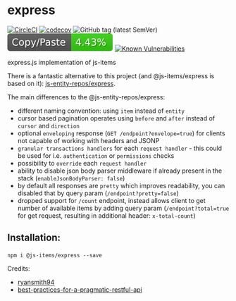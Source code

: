 # express

[![CircleCI](https://circleci.com/gh/js-items/express.svg?style=svg)](https://circleci.com/gh/js-items/express)
[![codecov](https://codecov.io/gh/js-items/express/branch/master/graph/badge.svg)](https://codecov.io/gh/js-items/express)
![GitHub tag (latest SemVer)](https://img.shields.io/github/tag/js-items/express.svg)
![jscpd](assets/jscpd-badge.svg)
[![Known Vulnerabilities](https://snyk.io/test/github/js-items/express/badge.svg?targetFile=package.json)](https://snyk.io/test/github/js-items/express?targetFile=package.json)

express.js implementation of js-items

There is a fantastic alternative to this project (and @js-items/express is based on it):
[js-entity-repos/express](https://github.com/js-entity-repos/express).

The main differences to the @js-entity-repos/express:

- different naming convention: using `item` instead of `entity`
- cursor based pagination operates using `before` and `after` instead of `cursor` and `direction`
- optional `enveloping` response (`GET /endpoint?envelope=true`) for clients not capable of working with headers and JSONP
- `granular transactions handlers` for each `request handler` - this could be used for i.e. `authentication` or `permissions` checks
- possibility to `override` each `request handler`
- ability to disable json body parser middleware if already present in the stack (`enableJsonBodyParser: false`)
- by default all responses are `pretty` which improves readability, you can disabled that by query param (`/endpoint?pretty=false`)
- dropped support for `/count` endpoint, instead allows client to get number of available items by adding query param (`/endpoint?total=true` for get request, resulting in additional header: `x-total-count`)

## Installation:

`npm i @js-items/express --save`

Credits:

- [ryansmith94](https://github.com/ryansmith94)
- [best-practices-for-a-pragmatic-restful-api](https://www.vinaysahni.com/best-practices-for-a-pragmatic-restful-api)

